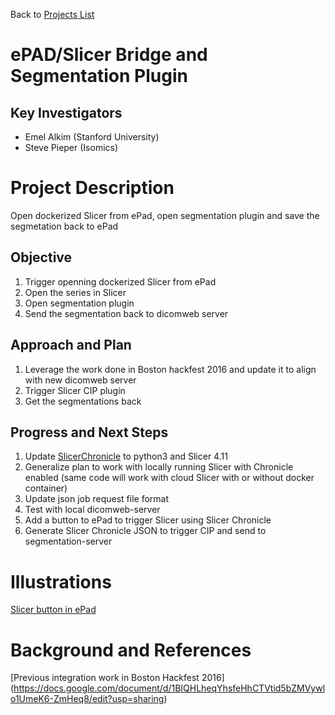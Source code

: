 Back to [Projects List](../../README.md#ProjectsList)

# ePAD/Slicer Bridge and Segmentation Plugin 

## Key Investigators

- Emel Alkim (Stanford University)
- Steve Pieper (Isomics)

# Project Description

Open dockerized Slicer from ePad, open segmentation plugin and save the segmetation back to ePad

## Objective

<!-- Describe here WHAT you would like to achieve (what you will have as end result). -->

1. Trigger openning dockerized Slicer from ePad
1. Open the series in Slicer
1. Open segmentation plugin
1. Send the segmentation back to dicomweb server

## Approach and Plan

<!-- Describe here HOW you would like to achieve the objectives stated above. -->

1. Leverage the work done in Boston hackfest 2016 and update it to align with new dicomweb server
1. Trigger Slicer CIP plugin
1. Get the segmentations back

## Progress and Next Steps

<!-- Update this section as you make progress, describing of what you have ACTUALLY DONE. If there are specific steps that you could not complete then you can describe them here, too. -->

1. Update [SlicerChronicle](https://github.com/pieper/SlicerChronicle) to python3 and Slicer 4.11 
1. Generalize plan to work with locally running Slicer with Chronicle enabled (same code will work with cloud Slicer with or without docker container)
1. Update json job request file format
1. Test with local dicomweb-server
1. Add a button to ePad to trigger Slicer using Slicer Chronicle
1. Generate Slicer Chronicle JSON to trigger CIP and send to segmentation-server

# Illustrations

<!-- Add pictures and links to videos that demonstrate what has been accomplished.
![Description of picture](Example2.jpg)
![Some more images](Example2.jpg)
-->
[Slicer button in ePad](ePadSlicer.jpg)

# Background and References

<!-- If you developed any software, include link to the source code repository. If possible, also add links to sample data, and to any relevant publications. -->
[Previous integration work in Boston Hackfest 2016] (https://docs.google.com/document/d/1BIQHLheqYhsfeHhCTVtid5bZMVywlo1UmeK6-ZmHeq8/edit?usp=sharing)
